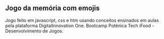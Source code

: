 ## Jogo da memória com emojis

Jogo feito em javascript, css e htm usando conceitos ensinados em aulas pela plataforma DigitalInnovation One. 
Bootcamp Potênica Tech iFood - Desenvolvimento de Jogos.